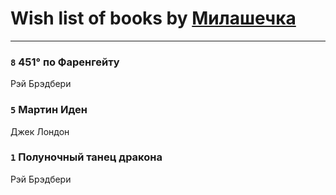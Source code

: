 # Wish list of books by [Милашечка](http://vk.com/id200601396)
---

### `8` 451° по Фаренгейту
Рэй Брэдбери

### `5` Мартин Иден
Джек Лондон

### `1` Полуночный танец дракона
Рэй Брэдбери

